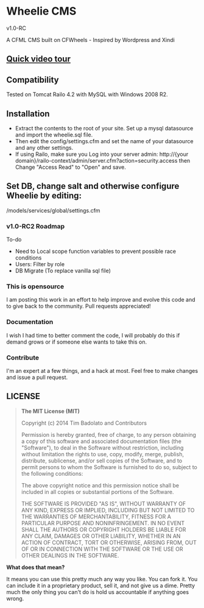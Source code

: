 # Wheelie CMS
v1.0-RC
 
A CFML CMS built on CFWheels - Inspired by Wordpress and Xindi

## [Quick video tour](http://youtu.be/7AAMkGP-y3E)

## Compatibility

Tested on Tomcat Railo 4.2 with MySQL with Windows 2008 R2.

## Installation

* Extract the contents to the root of your site. Set up a mysql datasource and import the wheelie.sql file. 
* Then edit the config/settings.cfm and set the name of your datasource and any other settings.
* If using Railo, make sure you Log into your server admin:
http://{your domain}/railo-context/admin/server.cfm?action=security.access then Change "Access Read" to "Open" and save.

## Set DB, change salt and otherwise configure Wheelie by editing:
/models/services/global/settings.cfm

### v1.0-RC2 Roadmap

To-do
* Need to Local scope function variables to prevent possible race conditions
* Users: Filter by role
* DB Migrate (To replace vanilla sql file)

### This is opensource

I am posting this work in an effort to help improve and evolve this code and to give back to the community. Pull requests appreciated!

### Documentation

I wish I had time to better comment the code, I will probably do this if demand grows or if someone else wants to take this on.

### Contribute

I'm an expert at a few things, and a hack at most. Feel free to make changes and issue a pull request.

## LICENSE

>**The MIT License (MIT)**
>
>Copyright (c) 2014 Tim Badolato and Contributors
>
>Permission is hereby granted, free of charge, to any person obtaining a copy of this software and associated documentation files (the "Software"), to deal in the Software without restriction, including without limitation the rights to use, copy, modify, merge, publish, distribute, sublicense, and/or sell copies of the Software, and to permit persons to whom the Software is furnished to do so, subject to the following conditions:
>
>The above copyright notice and this permission notice shall be included in all copies or substantial portions of the Software.
>
>THE SOFTWARE IS PROVIDED "AS IS", WITHOUT WARRANTY OF ANY KIND, EXPRESS OR IMPLIED, INCLUDING BUT NOT LIMITED TO THE WARRANTIES OF MERCHANTABILITY, FITNESS FOR A PARTICULAR PURPOSE AND NONINFRINGEMENT. IN NO EVENT SHALL THE AUTHORS OR COPYRIGHT HOLDERS BE LIABLE FOR ANY CLAIM, DAMAGES OR OTHER LIABILITY, WHETHER IN AN ACTION OF CONTRACT, TORT OR OTHERWISE, ARISING FROM, OUT OF OR IN CONNECTION WITH THE SOFTWARE OR THE USE OR OTHER DEALINGS IN THE SOFTWARE.

**What does that mean?**

It means you can use this pretty much any way you like. You can fork it. You can include it in a proprietary product, sell it, and not give us a dime. Pretty much the only thing you can't do is hold us accountable if anything goes wrong.
